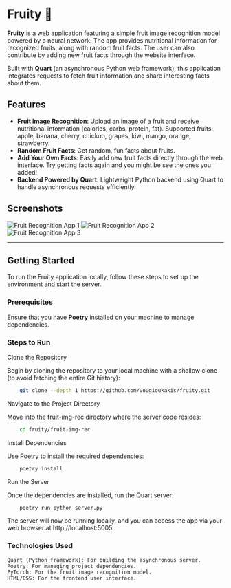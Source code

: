 # Fruity 🍏

**Fruity** is a web application featuring a simple fruit image recognition model powered by a neural network. The app provides nutritional information for recognized fruits, along with random fruit facts. The user can also contribute by adding new fruit facts through the website interface.

Built with **Quart** (an asynchronous Python web framework), this application integrates requests to fetch fruit information and share interesting facts about them.

## Features

-   **Fruit Image Recognition**: Upload an image of a fruit and receive nutritional information (calories, carbs, protein, fat). Supported fruits: apple, banana, cherry, chickoo, grapes, kiwi, mango, orange, strawberry.
-   **Random Fruit Facts**: Get random, fun facts about fruits.
-   **Add Your Own Facts**: Easily add new fruit facts directly through the web interface. Try getting facts again and you might be see the ones you added!
-   **Backend Powered by Quart**: Lightweight Python backend using Quart to handle asynchronous requests efficiently.

## Screenshots

![Fruit Recognition App 1](https://github.com/user-attachments/assets/50f17c79-5633-488f-9c5b-919b00114a7a)
![Fruit Recognition App 2](https://github.com/user-attachments/assets/a2e36428-5e0a-4070-8ce2-748015701d1a)
![Fruit Recognition App 3](https://github.com/user-attachments/assets/c6c5295b-9f17-4d55-b6fb-c0b5c7b2cd1e)

---

## Getting Started

To run the Fruity application locally, follow these steps to set up the environment and start the server.

### Prerequisites

Ensure that you have **Poetry** installed on your machine to manage dependencies.

### Steps to Run

Clone the Repository

Begin by cloning the repository to your local machine with a shallow clone (to avoid fetching the entire Git history):

```bash
    git clone --depth 1 https://github.com/vougioukakis/fruity.git
```

Navigate to the Project Directory

Move into the fruit-img-rec directory where the server code resides:

```bash
    cd fruity/fruit-img-rec
```

Install Dependencies

Use Poetry to install the required dependencies:

```bash
    poetry install
```

Run the Server

Once the dependencies are installed, run the Quart server:

```bash
    poetry run python server.py
```

The server will now be running locally, and you can access the app via your web browser at http://localhost:5005.

### Technologies Used

    Quart (Python framework): For building the asynchronous server.
    Poetry: For managing project dependencies.
    PyTorch: For the fruit image recognition model.
    HTML/CSS: For the frontend user interface.
